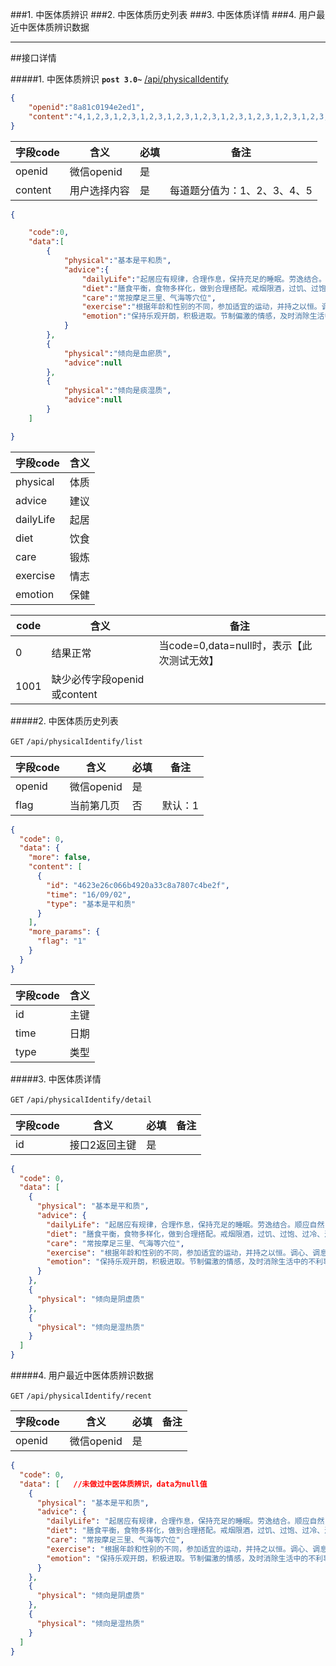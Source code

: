 
###1.  中医体质辨识
###2.  中医体质历史列表
###3.  中医体质详情
###4.  用户最近中医体质辨识数据

----------

##接口详情

#####1.  中医体质辨识
**`post 3.0~`** [/api/physicalIdentify](/api/physicalIdentify) 

```json
{  
	"openid":"8a81c0194e2ed1",  
	"content":"4,1,2,3,1,2,3,1,2,3,1,2,3,1,2,3,1,2,3,1,2,3,1,2,3,1,2,3,1,2,3,1,2"
} 
````

字段code|含义|必填|备注
----|----|----|----
openid|微信openid|是
content|用户选择内容|是|每道题分值为：1、2、3、4、5


```json 
{

    "code":0,
    "data":[
        {
            "physical":"基本是平和质",
            "advice":{
                "dailyLife":"起居应有规律，合理作息，保持充足的睡眠。劳逸结合。顺应自然，遵循养生原则，通过综合调摄，使脏腑、气血、阴阳达到动态平衡",
                "diet":"膳食平衡，食物多样化，做到合理搭配。戒烟限酒，过饥、过饱、过冷、过热、饮食不洁等均可影响健康，应予避免",
                "care":"常按摩足三里、气海等穴位",
                "exercise":"根据年龄和性别的不同，参加适宜的运动，并持之以恒。调心、调息，使内外和谐，气血运行畅通",
                "emotion":"保持乐观开朗，积极进取。节制偏激的情感，及时消除生活中的不利事件对情绪的负面影响"
            }
        },
        {
            "physical":"倾向是血瘀质",
            "advice":null
        },
        {
            "physical":"倾向是痰湿质",
            "advice":null
        }
    ]

}
````

字段code|含义
----|----
physical|体质
advice|建议
dailyLife|起居
diet|饮食
care|锻炼
exercise|情志
emotion|保健

code|含义|备注
----|----|----
0|结果正常|当code=0,data=null时，表示【此次测试无效】
1001|缺少必传字段openid或content


#####2.  中医体质历史列表

``GET`` `/api/physicalIdentify/list`

字段code|含义|必填|备注
----|----|----|----
openid|微信openid|是
flag|当前第几页|否|默认：1

```JSON
{
  "code": 0,
  "data": {
    "more": false,
    "content": [
      {
        "id": "4623e26c066b4920a33c8a7807c4be2f",
        "time": "16/09/02",
        "type": "基本是平和质"
      }
    ],
    "more_params": {
      "flag": "1"
    }
  }
}
```

字段code|含义
----|----
id|主键
time|日期
type|类型

#####3.  中医体质详情

``GET`` `/api/physicalIdentify/detail`

字段code|含义|必填|备注
----|----|----|----
id|接口2返回主键|是

```json
{
  "code": 0,
  "data": [
    {
      "physical": "基本是平和质",
      "advice": {
        "dailyLife": "起居应有规律，合理作息，保持充足的睡眠。劳逸结合。顺应自然，遵循养生原则，通过综合调摄，使脏腑、气血、阴阳达到动态平衡",
        "diet": "膳食平衡，食物多样化，做到合理搭配。戒烟限酒，过饥、过饱、过冷、过热、饮食不洁等均可影响健康，应予避免",
        "care": "常按摩足三里、气海等穴位",
        "exercise": "根据年龄和性别的不同，参加适宜的运动，并持之以恒。调心、调息，使内外和谐，气血运行畅通",
        "emotion": "保持乐观开朗，积极进取。节制偏激的情感，及时消除生活中的不利事件对情绪的负面影响"
      }
    },
    {
      "physical": "倾向是阴虚质"
    },
    {
      "physical": "倾向是湿热质"
    }
  ]
}
```


#####4.  用户最近中医体质辨识数据

``GET`` `/api/physicalIdentify/recent`

字段code|含义|必填|备注
----|----|----|----
openid|微信openid|是

```json
{
  "code": 0,
  "data": [   //未做过中医体质辨识，data为null值
    {
      "physical": "基本是平和质",
      "advice": {
        "dailyLife": "起居应有规律，合理作息，保持充足的睡眠。劳逸结合。顺应自然，遵循养生原则，通过综合调摄，使脏腑、气血、阴阳达到动态平衡",
        "diet": "膳食平衡，食物多样化，做到合理搭配。戒烟限酒，过饥、过饱、过冷、过热、饮食不洁等均可影响健康，应予避免",
        "care": "常按摩足三里、气海等穴位",
        "exercise": "根据年龄和性别的不同，参加适宜的运动，并持之以恒。调心、调息，使内外和谐，气血运行畅通",
        "emotion": "保持乐观开朗，积极进取。节制偏激的情感，及时消除生活中的不利事件对情绪的负面影响"
      }
    },
    {
      "physical": "倾向是阴虚质"
    },
    {
      "physical": "倾向是湿热质"
    }
  ]
}
```




